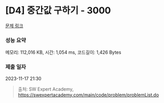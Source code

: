 # [D4] 중간값 구하기 - 3000 

[문제 링크](https://swexpertacademy.com/main/code/problem/problemDetail.do?contestProbId=AV-fO0s6ARoDFAXT) 

### 성능 요약

메모리: 112,016 KB, 시간: 1,054 ms, 코드길이: 1,426 Bytes

### 제출 일자

2023-11-17 21:30



> 출처: SW Expert Academy, https://swexpertacademy.com/main/code/problem/problemList.do